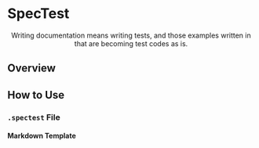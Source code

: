 # SpecTest

<p align="center">Writing documentation means writing tests, and those examples written in that are becoming test codes as is.</p>

## Overview


## How to Use

### `.spectest` File

#### Markdown Template

